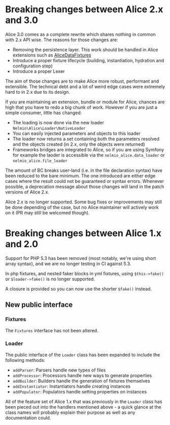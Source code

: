 # Breaking changes between Alice 2.x and 3.0

Alice 3.0 comes as a complete rewrite which shares nothing in common with 2.x
API wise. The reasons for those changes are:

- Removing the persistence layer. This work should be handled in Alice extensions
  such as [AliceDataFixtures](https://github.com/theofidry/AliceDataFixtures)
- Introduce a proper fixture lifecycle (building, instantiation,
  hydration and configuration step)
- Introduce a proper Lexer

The aim of those changes are to make Alice more robust, performant and
extensible. The technical debt and a lot of weird edge cases were extremely hard
to in 2.x due to its design.

If you are maintaining an extension, bundle or module for Alice, chances are
high that you have to redo a big chunk of work. However if you are just a
simple consumer, little has changed:

- The loading is now done via the new loader `Nelmio\Alice\Loader\NativeLoader`
- You can easily injected parameters and objects to this loader
- The loader now returns a set containing both the parameters resolved and the
  objects created (in 2.x, only the objects were returned)
- Frameworks bridges are integrated to Alice, so if you are using Symfony for
  example the laoder is accessible via the `nelmio_alice.data_loader` or
  `nelmio_alice.file_loader`

The amount of BC breaks user-land (i.e. in the file declaration syntax) have
been reduced to the bare minimum. The one introduced are either edge cases
where the result could not be guaranteed or syntax errors. Whenever possible,
a deprecation message about those changes will land in the patch versions of
Alice 2.x.

Alice 2.x is no longer supported. Some bug fixes or improvements may still be
done depending of the case, but no Alice maintainer will actively work on it
(PR may still be welcomed though).


# Breaking changes between Alice 1.x and 2.0

Support for PHP 5.3 has been removed (most notably, we're using short array
syntax), and we are no longer testing in CI against 5.3.

In php fixtures, and nested faker blocks in yml fixtures, using `$this->fake()`
or `$loader->fake()` is no longer supported.

A closure is provided so you can now use the shorter `$fake()` instead.


## New public interface

### Fixtures

The `Fixtures` interface has not been altered.


### Loader

The public interface of the `Loader` class has been expanded to include the
following methods:

* `addParser`: Parsers handle new types of files
* `addProcessor`: Processors handle new ways to generate properties
* `addBuilder`: Builders handle the generation of fixtures themselves
* `addInstantiator`: Instantiators handle creating instances
* `addPopulator`: Populators handle setting properties on instances

All of the feature set of Alice 1.x that was previously in the `Loader` class
has been pieced out into the handlers mentioned above - a quick glance at the
class names will probably explain their purpose as well as any documentation
could.